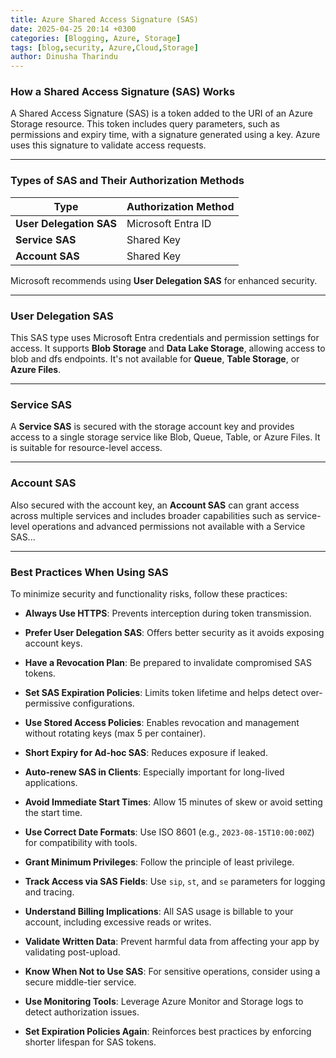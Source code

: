 ```yaml
---
title: Azure Shared Access Signature (SAS)
date: 2025-04-25 20:14 +0300
categories: [Blogging, Azure, Storage]
tags: [blog,security, Azure,Cloud,Storage]
author: Dinusha Tharindu
---
```



### **How a Shared Access Signature (SAS) Works**

A Shared Access Signature (SAS) is a token added to the URI of an Azure Storage resource. This token includes query parameters, such as permissions and expiry time, with a signature generated using a key. Azure uses this signature to validate access requests.

* * * * *

### **Types of SAS and Their Authorization Methods**

| Type | Authorization Method |
| --- | --- |
| **User Delegation SAS** | Microsoft Entra ID |
| **Service SAS** | Shared Key |
| **Account SAS** | Shared Key |

Microsoft recommends using **User Delegation SAS** for enhanced security.

* * * * *

### **User Delegation SAS**

This SAS type uses Microsoft Entra credentials and permission settings for access. It supports **Blob Storage** and **Data Lake Storage**, allowing access to blob and dfs endpoints. It's not available for **Queue**, **Table Storage**, or **Azure Files**.

* * * * *

### **Service SAS**

A **Service SAS** is secured with the storage account key and provides access to a single storage service like Blob, Queue, Table, or Azure Files. It is suitable for resource-level access.

* * * * *

### **Account SAS**

Also secured with the account key, an **Account SAS** can grant access across multiple services and includes broader capabilities such as service-level operations and advanced permissions not available with a Service SAS...

* * * * *

### **Best Practices When Using SAS**

To minimize security and functionality risks, follow these practices:

-   **Always Use HTTPS**: Prevents interception during token transmission.

-   **Prefer User Delegation SAS**: Offers better security as it avoids exposing account keys.

-   **Have a Revocation Plan**: Be prepared to invalidate compromised SAS tokens.

-   **Set SAS Expiration Policies**: Limits token lifetime and helps detect over-permissive configurations.

-   **Use Stored Access Policies**: Enables revocation and management without rotating keys (max 5 per container).

-   **Short Expiry for Ad-hoc SAS**: Reduces exposure if leaked.

-   **Auto-renew SAS in Clients**: Especially important for long-lived applications.

-   **Avoid Immediate Start Times**: Allow 15 minutes of skew or avoid setting the start time.

-   **Use Correct Date Formats**: Use ISO 8601 (e.g., `2023-08-15T10:00:00Z`) for compatibility with tools.

-   **Grant Minimum Privileges**: Follow the principle of least privilege.

-   **Track Access via SAS Fields**: Use `sip`, `st`, and `se` parameters for logging and tracing.

-   **Understand Billing Implications**: All SAS usage is billable to your account, including excessive reads or writes.

-   **Validate Written Data**: Prevent harmful data from affecting your app by validating post-upload.

-   **Know When Not to Use SAS**: For sensitive operations, consider using a secure middle-tier service.

-   **Use Monitoring Tools**: Leverage Azure Monitor and Storage logs to detect authorization issues.

-   **Set Expiration Policies Again**: Reinforces best practices by enforcing shorter lifespan for SAS tokens.